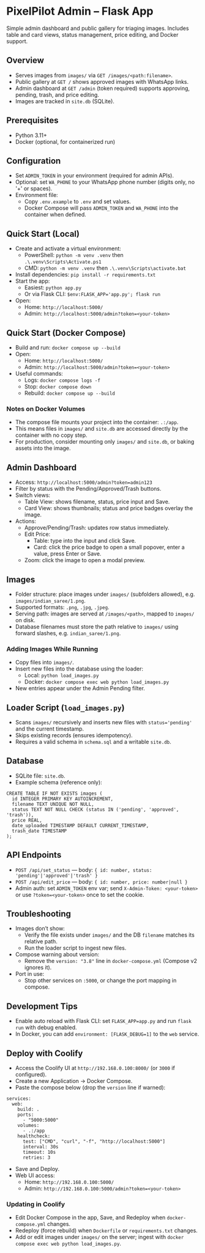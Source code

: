 # PixelPilot Admin – Flask App

Simple admin dashboard and public gallery for triaging images. Includes table and card views, status management, price editing, and Docker support.

## Overview
- Serves images from `images/` via `GET /images/<path:filename>`.
- Public gallery at `GET /` shows approved images with WhatsApp links.
- Admin dashboard at `GET /admin` (token required) supports approving, pending, trash, and price editing.
- Images are tracked in `site.db` (SQLite).

## Prerequisites
- Python 3.11+
- Docker (optional, for containerized run)

## Configuration
- Set `ADMIN_TOKEN` in your environment (required for admin APIs).
- Optional: set `WA_PHONE` to your WhatsApp phone number (digits only, no '+' or spaces).
- Environment file:
  - Copy `.env.example` to `.env` and set values.
  - Docker Compose will pass `ADMIN_TOKEN` and `WA_PHONE` into the container when defined.

## Quick Start (Local)
- Create and activate a virtual environment:
  - PowerShell: ``python -m venv .venv`` then ``.\.venv\Scripts\Activate.ps1``
  - CMD: ``python -m venv .venv`` then ``.\.venv\Scripts\activate.bat``
- Install dependencies: ``pip install -r requirements.txt``
- Start the app:
  - Easiest: ``python app.py``
  - Or via Flask CLI: ``$env:FLASK_APP='app.py'; flask run``
- Open:
  - Home: `http://localhost:5000/`
  - Admin: `http://localhost:5000/admin?token=<your-token>`

## Quick Start (Docker Compose)
- Build and run: ``docker compose up --build``
- Open:
  - Home: `http://localhost:5000/`
  - Admin: `http://localhost:5000/admin?token=<your-token>`
- Useful commands:
  - Logs: ``docker compose logs -f``
  - Stop: ``docker compose down``
  - Rebuild: ``docker compose up --build``

### Notes on Docker Volumes
- The compose file mounts your project into the container: ``.:/app``.
- This means files in `images/` and `site.db` are accessed directly by the container with no copy step.
- For production, consider mounting only `images/` and `site.db`, or baking assets into the image.

## Admin Dashboard
- Access: `http://localhost:5000/admin?token=admin123`
- Filter by status with the Pending/Approved/Trash buttons.
- Switch views:
  - Table View: shows filename, status, price input and Save.
  - Card View: shows thumbnails; status and price badges overlay the image.
- Actions:
  - Approve/Pending/Trash: updates row status immediately.
  - Edit Price:
    - Table: type into the input and click Save.
    - Card: click the price badge to open a small popover, enter a value, press Enter or Save.
  - Zoom: click the image to open a modal preview.

## Images
- Folder structure: place images under `images/` (subfolders allowed), e.g. `images/indian_saree/1.png`.
- Supported formats: `.png`, `.jpg`, `.jpeg`.
- Serving path: images are served at `/images/<path>`, mapped to `images/` on disk.
- Database filenames must store the path relative to `images/` using forward slashes, e.g. `indian_saree/1.png`.

### Adding Images While Running
- Copy files into `images/`.
- Insert new files into the database using the loader:
  - Local: ``python load_images.py``
  - Docker: ``docker compose exec web python load_images.py``
- New entries appear under the Admin Pending filter.

## Loader Script (`load_images.py`)
- Scans `images/` recursively and inserts new files with `status='pending'` and the current timestamp.
- Skips existing records (ensures idempotency).
- Requires a valid schema in `schema.sql` and a writable `site.db`.

## Database
- SQLite file: `site.db`.
- Example schema (reference only):
```
CREATE TABLE IF NOT EXISTS images (
  id INTEGER PRIMARY KEY AUTOINCREMENT,
  filename TEXT UNIQUE NOT NULL,
  status TEXT NOT NULL CHECK (status IN ('pending', 'approved', 'trash')),
  price REAL,
  date_uploaded TIMESTAMP DEFAULT CURRENT_TIMESTAMP,
  trash_date TIMESTAMP
);
```

## API Endpoints
- `POST /api/set_status` — body: `{ id: number, status: 'pending'|'approved'|'trash' }`
- `POST /api/edit_price` — body: `{ id: number, price: number|null }`
- Admin auth: set `ADMIN_TOKEN` env var; send `X-Admin-Token: <your-token>` or use `?token=<your-token>` once to set the cookie.

## Troubleshooting
- Images don’t show:
  - Verify the file exists under `images/` and the DB `filename` matches its relative path.
  - Run the loader script to ingest new files.
- Compose warning about version:
  - Remove the `version: "3.8"` line in `docker-compose.yml` (Compose v2 ignores it).
- Port in use:
  - Stop other services on `:5000`, or change the port mapping in compose.

## Development Tips
- Enable auto reload with Flask CLI: set `FLASK_APP=app.py` and run `flask run` with debug enabled.
- In Docker, you can add `environment: [FLASK_DEBUG=1]` to the `web` service.

## Deploy with Coolify
- Access the Coolify UI at `http://192.168.0.100:8000/` (or `3000` if configured).
- Create a new Application → Docker Compose.
- Paste the compose below (drop the `version` line if warned):
```
services:
  web:
    build: .
    ports:
      - "5000:5000"
    volumes:
      - .:/app
    healthcheck:
      test: ["CMD", "curl", "-f", "http://localhost:5000"]
      interval: 30s
      timeout: 10s
      retries: 3
```
- Save and Deploy.
- Web UI access:
  - Home: `http://192.168.0.100:5000/`
  - Admin: `http://192.168.0.100:5000/admin?token=<your-token>`

### Updating in Coolify
- Edit Docker Compose in the app, Save, and Redeploy when `docker-compose.yml` changes.
- Redeploy (force rebuild) when `Dockerfile` or `requirements.txt` changes.
- Add or edit images under `images/` on the server; ingest with `docker compose exec web python load_images.py`.